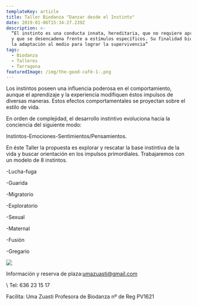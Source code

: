 ```yaml
---
templateKey: article
title: Taller Biodanza "Danzar desde el Instinto"
date: 2019-01-06T15:34:27.239Z
description: >-
  “El instinto es una conducta innata, hereditaria, que no requiere aprendizaje
  y que se desencadena frente a estímulos específicos. Su finalidad biológica es
  la adaptación al medio para lograr la supervivencia”
tags:
  - Biodanza
  - Talleres
  - Tarragona
featuredImage: /img/the-good-café-1-.png
---
```



Los instintos poseen una influencia poderosa en el comportamiento, aunque el aprendizaje y la experiencia modifiquen éstos impulsos de diversas maneras. Estos efectos comportamentales se proyectan sobre el estilo de vida.



En orden de complejidad, el desarrollo instintivo evoluciona hacia la conciencia del siguiente modo:



Instintos-Emociones-Sentimientos/Pensamientos.



En éste Taller la propuesta es explorar y rescatar la base instintiva de la vida y buscar orientación en los impulsos primordiales. Trabajaremos con un modelo de 8 instintos.

\-Lucha-fuga

\-Guarida

\-Migratorio

\-Exploratorio

\-Sexual

\-Maternal

\-Fusión

\-Gregario

![](/img/the-good-café-1-.png)

Información y reserva de plaza:umazuasti@gmail.com

\    Tel: 636 23 15 17

Facilita: Uma Zuasti Profesora de Biodanza nº de Reg PV1621
